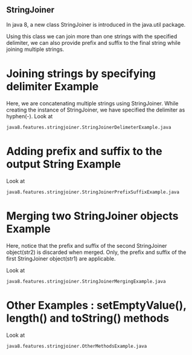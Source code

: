 ## StringJoiner

In java 8, a new class StringJoiner is introduced in the java.util package.

Using this class we can join more than one strings with the specified delimiter, we can also provide prefix and suffix to the final string while joining multiple strings. 

Joining strings by specifying delimiter Example
================================================
Here, we are concatenating multiple strings using StringJoiner. While creating the instance of StringJoiner, we have specified the delimiter as hyphen(-).
Look at  
	
	java8.features.stringjoiner.StringJoinerDelimeterExample.java


Adding prefix and suffix to the output String Example
=====================================================

Look at  
	
	java8.features.stringjoiner.StringJoinerPrefixSuffixExample.java
	

Merging two StringJoiner objects Example
========================================

Here, notice that the prefix and suffix of the second StringJoiner object(str2) is discarded when merged. Only, the prefix and suffix of the first StringJoiner object(str1) are applicable.

Look at  
	
	java8.features.stringjoiner.StringJoinerMergingExample.java


Other Examples : setEmptyValue(), length() and toString() methods
=================================================================

Look at  
	
	java8.features.stringjoiner.OtherMethodsExample.java

